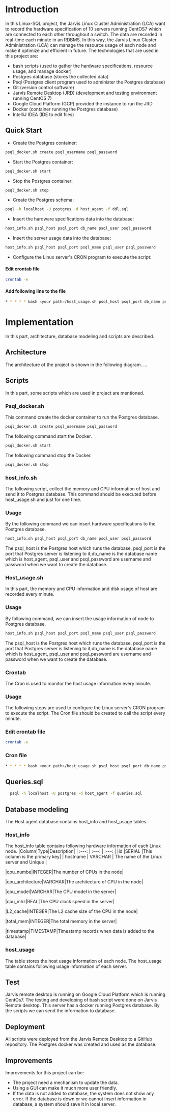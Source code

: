 # Introduction

In this Linux-SQL project, the Jarvis Linux Cluster Administration (LCA) want to record the hardware specification of 10 servers running CentOS7 which are connected to each other throughout a switch. The data are recorded in real-time each minute in an RDBMS. In this way, the Jarvis Linux Cluster Administration (LCA) can manage the resource usage of each node and make it optimize and efficient in future.
The technologies that are used in this project are:
-	bash scripts (used to gather the hardware specifications, resource usage, and manage docker)
-	Postgres database (stores the collected data)
-	Psql (Postgres client program used to administer the Postgres database)
-	Git (version control software)
-	Jarvis Remote Desktop (JRD) (development and testing environment running CentOS 7)
-	Google Cloud Platform (GCP) provided the instance to run the JRD
-	Docker (container running the Postgres database)
-	IntelliJ IDEA (IDE to edit files)
## Quick Start
- Create the Postgres container:
``` bash 
psql_docker.sh create psql_username psql_password
```
- Start the Postgres container:
```bash
psql_docker.sh start
```
- Stop the Postgres container:
```bash
psql_docker.sh stop
```
- Create the Postgres schema:
```bash
psql -h localhost -U postgres -d host_agent -f ddl.sql
```  
- Insert the hardware specifications data into the database:
```bash
host_info.sh psql_host psql_port db_name psql_user psql_password
```
- Insert the server usage data into the database:
```bash
host_info.sh psql_host psql_port psql_name psql_user psql_password
```
- Configure the Linux server's CRON program to execute the script:
#### Edit crontab file
```bash
crontab -e
```

#### Add following line to the file
```bash
* * * * * bash <your path>/host_usage.sh psql_host psql_port db_name psql_user psql_password > /tmp/host_usage.log
```
# Implementation
In this part, architecture, database modeling and scripts are described.
## Architecture
The architecture of the project is shown in the following diagram.
...

## Scripts
In this part, some scripts which are used in project are mentioned.
### Psql_docker.sh
This command create the docker container to run the Postgres database.
```bash
psql_docker.sh create psql_username psql_password
```
The following command start the Docker.
```bash
psql_docker.sh start
```
The following command stop the Docker.
```bash
psql_docker.sh stop
```

### host_info.sh
The following script, collect the memory and CPU information of host and send it to Postgres database. This command should be executed before host_usage.sh and just for one time.

### Usage
By the following command we can insert hardware specifications to the Postgres database.
```bash
host_info.sh psql_host psql_port db_name psql_user psql_password
```

The psql_host is the Postgres host which runs the database, psql_port is the port that Postgres server is listening to it,db_name is the database name which is host_agent, psql_user and psql_password are username and password when we want to create the database.

### Host_usage.sh
In this part, the memory and CPU information and disk usage of host are recorded every minute.

### Usage
By following command, we can insert the usage information of node to Postgres database.
```bash
host_info.sh psql_host psql_port psql_name psql_user psql_password
```
The psql_host is the Postgres host which runs the database, psql_port is the port that Postgres server is listening to it,db_name is the database name which is host_agent, psql_user and psql_password are username and password when we want to create the database.

### Crontab
The Cron is used to monitor the host usage information every minute.

### Usage
The following steps are used to configure the Linux server's CRON program to execute the script. The Cron file should be created to call the script every minute.
### Edit crontab file
```bash
crontab -e
```
### Cron file
```bash
* * * * * bash <your path>/host_usage.sh psql_host psql_port db_name psql_user psql_password > /tmp/host_usage.log
```
## Queries.sql

```bash
  psql -h localhost -U postgres -d host_agent -f queries.sql  
```
## Database modeling
The Host agent database contains host_info and host_usage tables.
### Host_info
The host_info table contains following hardware information of each Linux node.
|Column|Type|Description|
| :---: | :---: | :---: |
|id	|SERIAL	|This column is the primary key|
| hostname | VARCHAR | The name of the Linux server and Unique |

|cpu_numbe|INTEGER|The number of CPUs in the node|

|cpu_architecture|VARCHAR|The architecture of CPU in the node|

|cpu_model|VARCHAR|The CPU model in the server|

|cpu_mhz|REAL|The CPU clock speed in the server|

|L2_cache|INTEGER|The L2 cache size of the CPU in the node|

|total_mem|INTEGER|The total memory in the server|

|timestamp|TIMESTAMP|Timestamp records when data is added to the database|

### host_usage
The table stores the host usage information of each node. The host_usage table contains following usage information of each server. 

## Test
Jarvis remote desktop is running on Google Cloud Platform which is running CentOs7. The testing and developing of bash script were done on Jarvis Remote desktop. This server has a docker running Postgres database. By the scripts we can send the information to database.
## Deployment
All scripts were deployed from the Jarvis Remote Desktop to a GitHub repository. The Postgres docker was created and used as the database.
## Improvements
Improvements for this project can be:
- The project need a mechanism to update the data.
- Using a GUI can make it much more user friendly.
- If the data is not added to database, the system does not show any error. If the database is down or we cannot insert information in database, a system should save it in local server.

